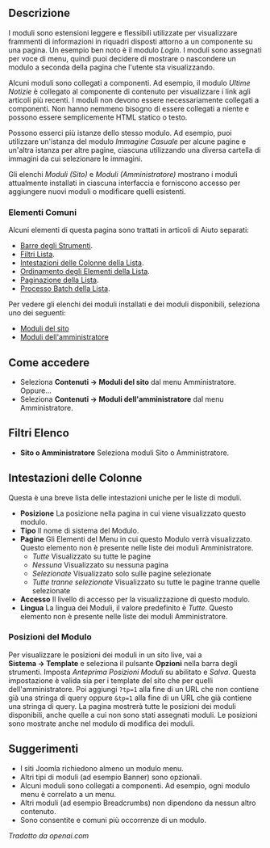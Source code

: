 <!-- Filename: Help6.x:Modules / Display title: Moduli -->

## Descrizione

I moduli sono estensioni leggere e flessibili utilizzate per visualizzare frammenti di informazioni in riquadri disposti attorno a un componente su una pagina. Un esempio ben noto è il modulo *Login*. I moduli sono assegnati per voce di menu, quindi puoi decidere di mostrare o nascondere un modulo a seconda della pagina che l'utente sta visualizzando.

Alcuni moduli sono collegati a componenti. Ad esempio, il modulo *Ultime Notizie* è collegato al componente di contenuto per visualizzare i link agli articoli più recenti. I moduli non devono essere necessariamente collegati a componenti. Non hanno nemmeno bisogno di essere collegati a niente e possono essere semplicemente HTML statico o testo.

Possono esserci più istanze dello stesso modulo. Ad esempio, puoi utilizzare un'istanza del modulo *Immagine Casuale* per alcune pagine e un'altra istanza per altre pagine, ciascuna utilizzando una diversa cartella di immagini da cui selezionare le immagini.

Gli elenchi *Moduli (Sito)* e *Moduli (Amministratore)* mostrano i moduli attualmente installati in ciascuna interfaccia e forniscono accesso per aggiungere nuovi moduli o modificare quelli esistenti.

### Elementi Comuni

Alcuni elementi di questa pagina sono trattati in articoli di Aiuto separati:

* [Barre degli Strumenti](jdocmanual?article=help/common-elements/toolbars).
* [Filtri Lista](jdocmanual?article=help/common-elements/list-filters).
* [Intestazioni delle Colonne della Lista](jdocmanual?article=help/common-elements/list-column-headers).
* [Ordinamento degli Elementi della Lista](jdocmanual?article=help/common-elements/list-ordering).
* [Paginazione della Lista](jdocmanual?article=help/common-elements/list-pagination).
* [Processo Batch della Lista](jdocmanual?article=help/common-elements/list-batch-process).

Per vedere gli elenchi dei moduli installati e dei moduli disponibili, seleziona uno dei seguenti:

* [Moduli del sito](jdocmanual?article=help/modules-site/site-modules-site)
* [Moduli dell'amministratore](jdocmanual?article=help/modules-admin/admin-modules-administrator)

## Come accedere

- Seleziona **Contenuti → Moduli del sito** dal menu Amministratore. Oppure...
- Seleziona **Contenuti → Moduli dell'amministratore** dal menu Amministratore.

## Filtri Elenco

* **Sito o Amministratore** Seleziona moduli Sito o Amministratore.

## Intestazioni delle Colonne

Questa è una breve lista delle intestazioni uniche per le liste di moduli.

- **Posizione** La posizione nella pagina in cui viene visualizzato questo modulo.
- **Tipo** Il nome di sistema del Modulo.
- **Pagine** Gli Elementi del Menu in cui questo Modulo verrà visualizzato. Questo elemento non è presente nelle liste dei moduli Amministratore.
  - *Tutte* Visualizzato su tutte le pagine
  - *Nessuna* Visualizzato su nessuna pagina
  - *Selezionate* Visualizzato solo sulle pagine selezionate
  - *Tutte tranne selezionate* Visualizzato su tutte le pagine tranne quelle selezionate
- **Accesso** Il livello di accesso per la visualizzazione di questo modulo.
- **Lingua** La lingua dei Moduli, il valore predefinito è *Tutte*. Questo elemento non è presente nelle liste dei moduli Amministratore.

### Posizioni del Modulo

Per visualizzare le posizioni dei moduli in un sito live, vai a **Sistema → Template** e seleziona il pulsante **Opzioni** nella barra degli strumenti. Imposta *Anteprima Posizioni Moduli* su abilitato e *Salva*. Questa impostazione è valida sia per i template del sito che per quelli dell'amministratore. Poi aggiungi `?tp=1` alla fine di un URL che non contiene già una stringa di query oppure `&tp=1` alla fine di un URL che già contiene una stringa di query. La pagina mostrerà tutte le posizioni dei moduli disponibili, anche quelle a cui non sono stati assegnati moduli. Le posizioni sono mostrate anche nel modulo di modifica dei moduli.

## Suggerimenti

- I siti Joomla richiedono almeno un modulo menu.
- Altri tipi di moduli (ad esempio Banner) sono opzionali.
- Alcuni moduli sono collegati a componenti. Ad esempio, ogni modulo menu
  è correlato a un menu.
- Altri moduli (ad esempio Breadcrumbs) non dipendono da nessun altro contenuto.
- Sono consentite e comuni più occorrenze di un modulo.

*Tradotto da openai.com*

